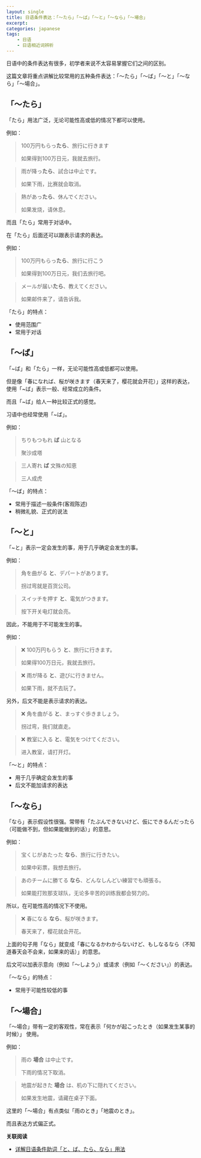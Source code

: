```yaml
---
layout: single
title: 日语条件表达：「～たら」「～ば」「～と」「～なら」「～場合」
excerpt: 
categories: japanese
tags:
    - 日语
    - 日语相近词辨析
---
```


日语中的条件表达有很多，初学者来说不太容易掌握它们之间的区别。

这篇文章将重点讲解比较常用的五种条件表达：「～たら」「～ば」「～と」「～なら」「～場合」。

## 「～たら」

「たら」用法广泛，无论可能性高或低的情况下都可以使用。

例如：

> 100万円もらっ**たら**、旅行に行きます
>
> 如果得到100万日元，我就去旅行。

> 雨が降っ**たら**、試合は中止です。
>
> 如果下雨，比赛就会取消。

> 熱があっ**たら**、休んでください。
>
> 如果发烧，请休息。

而且「たら」常用于对话中。

在「たら」后面还可以跟表示请求的表达。

例如：

> 100万円もらっ**たら**、旅行に行こう
>
> 如果得到100万日元，我们去旅行吧。

> メールが届い**たら**、教えてください。
> 
> 如果邮件来了，请告诉我。

「たら」的特点：

* 使用范围广
* 常用于对话

## 「～ば」

「~ば」和「たら」一样，无论可能性高或低都可以使用。

但是像「春になれば、桜が咲きます<span class='more'>（春天来了，樱花就会开花）</span>」这样的表达，使用「~ば」表示一般、经常成立的条件。

而且「~ば」给人一种比较正式的感觉。

习语中也经常使用「~ば」。

例如：

> ちりもつもれ **ば** 山となる
>
> 聚沙成塔

> 三人寄れ **ば** 文殊の知恵
>
> 三人成虎

「～ば」的特点：

- 常用于描述一般条件(客观陈述)
- 稍微礼貌、正式的说法

## 「～と」

「~と」表示一定会发生的事，用于几乎确定会发生的事。

例如：

> 角を曲がる **と**、デパートがあります。
> 
> 拐过弯就是百货公司。

> スイッチを押す **と**、電気がつきます。
> 
> 按下开关电灯就会亮。

因此，不能用于不可能发生的事。

例如：

> ❌ 100万円もらう **と**、旅行に行きます。
> 
> 如果得100万日元，我就去旅行。

> ❌ 雨が降る **と**、遊びに行きません。
>
> 如果下雨，就不去玩了。

另外，后文不能是表示请求的表达。

> ❌ 角を曲がる **と**、まっすぐ歩きましょう。
>
> 拐过弯，我们就直走。

> ❌ 教室に入る **と**、電気をつけてください。
>
> 进入教室，请打开灯。

「～と」的特点：

- 用于几乎确定会发生的事
- 后文不能加请求的表达

## 「～なら」

「なら」表示假设性很强。常带有「たぶんできないけど、仮にできるんだったら<span class='more'>（可能做不到，但如果能做到的话）</span>」的意思。

例如：

> 宝くじがあたった **なら**、旅行に行きたい。
>
> 如果中彩票，我想去旅行。

> あのチームに勝てる **なら**、どんなしんどい練習でも頑張る。
>
> 如果能打败那支球队，无论多辛苦的训练我都会努力的。

所以，在可能性高的情况下不使用。

> ❌ 春になる **なら**、桜が咲きます。
> 
> 春天来了，樱花就会开花。

上面的句子用「なら」就变成「春になるかわからないけど、もしなるなら<span class='more'>（不知道春天会不会来，如果来的话）</span>」的意思。

后文可以加表示意向<span class='more'>（例如「～しよう」）</span>或请求<span class='more'>（例如「～ください」）</span>的表达。

「～なら」的特点：

* 常用于可能性较低的事

## 「～場合」

「～場合」带有一定的客观性，常在表示「何かが起こったとき<span class='more'>（如果发生某事的时候）</span>」 使用。

例如：

> 雨の **場合** は中止です。
>
> 下雨的情况下取消。

> 地震が起きた **場合** は、机の下に隠れてください。
>
> 如果发生地震，请藏在桌子下面。

这里的「～場合」有点类似「雨のとき」「地震のとき」。

而且表达方式偏正式。

**关联阅读**

- [详解日语条件助词「と、ば、たら、なら」用法](/japanese/to-ba-tara-nara/)

